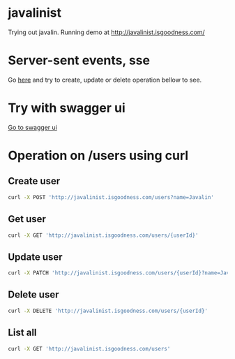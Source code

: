 # javalinist
Trying out javalin. Running demo at http://javalinist.isgoodness.com/

# Server-sent events, sse
Go [here](/sse) and try to create, update or delete operation bellow to see.

# Try with swagger ui

[Go to swagger ui](/swagger)

# Operation on /users using curl

## Create user
```bash
curl -X POST 'http://javalinist.isgoodness.com/users?name=Javalin'
```
## Get user
```bash
curl -X GET 'http://javalinist.isgoodness.com/users/{userId}'
```
## Update user
```bash
curl -X PATCH 'http://javalinist.isgoodness.com/users/{userId}?name=Javalinist'
```
## Delete user
```bash
curl -X DELETE 'http://javalinist.isgoodness.com/users/{userId}'
```
## List all
```bash
curl -X GET 'http://javalinist.isgoodness.com/users'
```